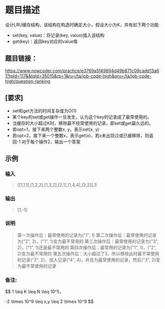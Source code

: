 # 题目描述

设计LRU缓存结构，该结构在构造时确定大小，假设大小为K，并有如下两个功能

- set(key, value)：将记录(key, value)插入该结构
- get(key)：返回key对应的value值

## 题目链接：

https://www.nowcoder.com/practice/e3769a5f49894d49b871c09cadd13a61?tpId=117&&tqId=35015&rp=1&ru=/ta/job-code-high&qru=/ta/job-code-high/question-ranking

## [要求]

- set和get方法的时间复杂度为O(1)
- 某个key的set或get操作一旦发生，认为这个key的记录成了最常使用的。
- 当缓存的大小超过K时，移除最不经常使用的记录，即set或get最久远的。
- 若opt=1，接下来两个整数x, y，表示set(x, y)
- 若opt=2，接下来一个整数x，表示get(x)，若x未出现过或已被移除，则返回-1
  对于每个操作2，输出一个答案

## 示例

### 输入

> [[1,1,1],[1,2,2],[1,3,2],[2,1],[1,4,4],[2,2]],3

### 输出

> [1,-1]

### 说明

> 第一次操作后：最常使用的记录为("1", 1)
> 第二次操作后：最常使用的记录为("2", 2)，("1", 1)变为最不常用的
> 第三次操作后：最常使用的记录为("3", 2)，("1", 1)还是最不常用的
> 第四次操作后：最常用的记录为("1", 1)，("2", 2)变为最不常用的
> 第五次操作后：大小超过了3，所以移除此时最不常使用的记录("2", 2)，加入记录("4", 4)，并且为最常使用的记录，然后("3", 2)变为最不常使用的记录

### 备注:

$$
1 \leq K \leq N \leq 10^5，

-2 \times 10^9 \leq x,y \leq 2 \times 10^9
$$

